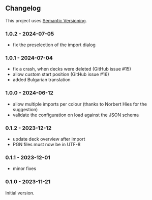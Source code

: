 ## Changelog

This project uses [Semantic Versioning](https://semver.org/spec/v2.0.0.html).

### 1.0.2 - 2024-07-05

* fix the preselection of the import dialog

### 1.0.1 - 2024-07-04

* fix a crash, when decks were deleted (GitHub issue #15)
* allow custom start position (GitHub issue #16)
* added Bulgarian translation

### 1.0.0 - 2024-06-12

* allow multiple imports per colour (thanks to Norbert Hies for the suggestion)
* validate the configuration on load against the JSON schema

### 0.1.2 - 2023-12-12

* update deck overview after import
* PGN files must now be in UTF-8

### 0.1.1 - 2023-12-01

* minor fixes

### 0.1.0 - 2023-11-21

Initial version.
